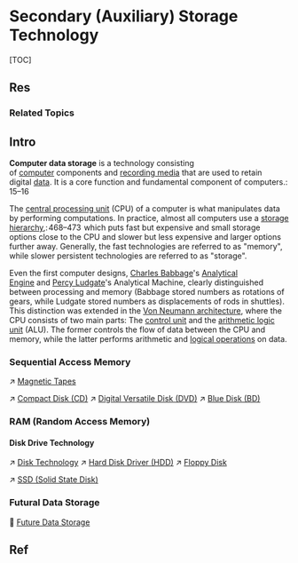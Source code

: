 # Secondary (Auxiliary) Storage Technology

[TOC]



## Res
### Related Topics



## Intro
**Computer data storage** is a technology consisting of [computer](https://en.wikipedia.org/wiki/Computer "Computer") components and [recording media](https://en.wikipedia.org/wiki/Data_storage "Data storage") that are used to retain digital [data](https://en.wikipedia.org/wiki/Data_(computing) "Data (computing)"). It is a core function and fundamental component of computers.: 15–16 

The [central processing unit](https://en.wikipedia.org/wiki/Central_processing_unit "Central processing unit") (CPU) of a computer is what manipulates data by performing computations. In practice, almost all computers use a [storage hierarchy](https://en.wikipedia.org/wiki/Memory_hierarchy "Memory hierarchy"),: 468–473  which puts fast but expensive and small storage options close to the CPU and slower but less expensive and larger options further away. Generally, the fast technologies are referred to as "memory", while slower persistent technologies are referred to as "storage".

Even the first computer designs, [Charles Babbage](https://en.wikipedia.org/wiki/Charles_Babbage "Charles Babbage")'s [Analytical Engine](https://en.wikipedia.org/wiki/Analytical_Engine "Analytical Engine") and [Percy Ludgate](https://en.wikipedia.org/wiki/Percy_Ludgate "Percy Ludgate")'s Analytical Machine, clearly distinguished between processing and memory (Babbage stored numbers as rotations of gears, while Ludgate stored numbers as displacements of rods in shuttles). This distinction was extended in the [Von Neumann architecture](https://en.wikipedia.org/wiki/Von_Neumann_architecture "Von Neumann architecture"), where the CPU consists of two main parts: The [control unit](https://en.wikipedia.org/wiki/Control_unit "Control unit") and the [arithmetic logic unit](https://en.wikipedia.org/wiki/Arithmetic_logic_unit "Arithmetic logic unit") (ALU). The former controls the flow of data between the CPU and memory, while the latter performs arithmetic and [logical operations](https://en.wikipedia.org/wiki/Bitwise_operation "Bitwise operation") on data.


### Sequential Access Memory
↗ [Magnetic Tapes](Magnetic%20Media%20Secondary%20Memory/Magnetic%20Tapes.md)

↗ [Compact Disk (CD)](Optical%20Media%20Secondary%20Memory/Compact%20Disk%20(CD).md)
↗ [Digital Versatile Disk (DVD)](Optical%20Media%20Secondary%20Memory/Digital%20Versatile%20Disk%20(DVD).md)
↗ [Blue Disk (BD)](Optical%20Media%20Secondary%20Memory/Blue%20Disk%20(BD).md)


### RAM (Random Access Memory)
#### Disk Drive Technology
↗ [Disk Technology](Magnetic%20Media%20Secondary%20Memory/💾%20Disk%20Technology/Disk%20Technology.md)
↗ [Hard Disk Driver (HDD)](Magnetic%20Media%20Secondary%20Memory/Hard%20Disk%20Driver%20(HDD).md)
↗ [Floppy Disk](Magnetic%20Media%20Secondary%20Memory/Floppy%20Disk.md)

↗ [SSD (Solid State Disk)](Circuit%20Based%20Secondary%20Memory/SSD%20(Solid%20State%20Disk).md)


### Futural Data Storage
📝 [Future Data Storage](Future%20Data%20Storage.md)



## Ref
[Computer data storage | Wikipedia]: https://en.wikipedia.org/wiki/Computer_data_storage
